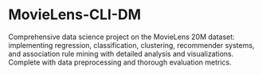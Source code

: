 # MovieLens-CLI-DM
Comprehensive data science project on the MovieLens 20M dataset: implementing regression, classification, clustering, recommender systems, and association rule mining with detailed analysis and visualizations. Complete with data preprocessing and thorough evaluation metrics.
